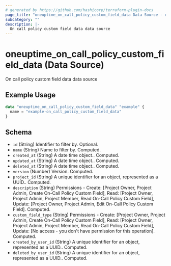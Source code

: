 ```yaml
---
# generated by https://github.com/hashicorp/terraform-plugin-docs
page_title: "oneuptime_on_call_policy_custom_field_data Data Source - oneuptime"
subcategory: ""
description: |-
  On call policy custom field data data source
---
```


# oneuptime_on_call_policy_custom_field_data (Data Source)

On call policy custom field data data source

## Example Usage

```terraform
data "oneuptime_on_call_policy_custom_field_data" "example" {
  name = "example-on_call_policy_custom_field_data"
}
```

## Schema

- `id` (String) Identifier to filter by. Optional.
- `name` (String) Name to filter by. Computed.
- `created_at` (String) A date time object.. Computed.
- `updated_at` (String) A date time object.. Computed.
- `deleted_at` (String) A date time object.. Computed.
- `version` (Number) Version. Computed.
- `project_id` (String) A unique identifier for an object, represented as a UUID.. Computed.
- `description` (String) Permissions - Create: [Project Owner, Project Admin, Create On-Call Policy Custom Field], Read: [Project Owner, Project Admin, Project Member, Read On-Call Policy Custom Field], Update: [Project Owner, Project Admin, Edit On-Call Policy Custom Field]. Computed.
- `custom_field_type` (String) Permissions - Create: [Project Owner, Project Admin, Create On-Call Policy Custom Field], Read: [Project Owner, Project Admin, Project Member, Read On-Call Policy Custom Field], Update: [No access - you don't have permission for this operation]. Computed.
- `created_by_user_id` (String) A unique identifier for an object, represented as a UUID.. Computed.
- `deleted_by_user_id` (String) A unique identifier for an object, represented as a UUID.. Computed.
